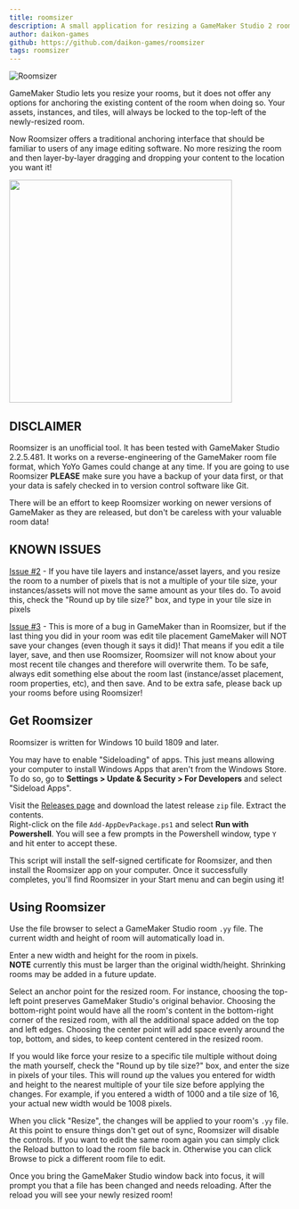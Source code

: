 ```yaml
---
title: roomsizer
description: A small application for resizing a GameMaker Studio 2 room with anchoring
author: daikon-games
github: https://github.com/daikon-games/roomsizer
tags: roomsizer
---
```

![Roomsizer](/brandmark.png)

GameMaker Studio lets you resize your rooms, but it does not offer any options for anchoring the existing content of the room when doing so. Your assets, instances, and tiles, will always be locked to the top-left of the newly-resized room.

Now Roomsizer offers a traditional anchoring interface that should be familiar to users of any image editing software. No more resizing the room and then layer-by-layer dragging and dropping your content to the location you want it!

<img src="/screenshot.png" height="400" />

## DISCLAIMER

Roomsizer is an unofficial tool. It has been tested with GameMaker Studio 2.2.5.481.
It works on a reverse-engineering of the GameMaker room file format, which YoYo Games could change at any time.
If you are going to use Roomsizer **PLEASE** make sure you have a backup of your data first, or that your data is safely checked in to version control software like Git.

There will be an effort to keep Roomsizer working on newer versions of GameMaker as they are released, but don't be careless with your valuable room data!

## KNOWN ISSUES
[Issue #2](https://github.com/daikon-games/roomsizer/issues/2) - If you have tile layers and instance/asset layers, and you resize the room to a number of pixels that is not a multiple of your tile size, your instances/assets will not move the same amount as your tiles do. To avoid this, check the "Round up by tile size?" box, and type in your tile size in pixels

[Issue #3](https://github.com/daikon-games/roomsizer/issues/3) - This is more of a bug in GameMaker than in Roomsizer, but if the last thing you did in your room was edit tile placement GameMaker will NOT save your changes (even though it says it did)! That means if you edit a tile layer, save, and then use Roomsizer, Roomsizer will not know about your most recent tile changes and therefore will overwrite them. To be safe, always edit something else about the room last (instance/asset placement, room properties, etc), and then save. And to be extra safe, please back up your rooms before using Roomsizer!

## Get Roomsizer
Roomsizer is written for Windows 10 build 1809 and later.

You may have to enable "Sideloading" of apps. This just means allowing your computer to install Windows Apps that aren't from the Windows Store.\
To do so, go to **Settings > Update & Security > For Developers** and select "Sideload Apps".

Visit the [Releases page](https://github.com/daikon-games/roomsizer/releases) and download the latest release `zip` file. Extract the contents.\
Right-click on the file `Add-AppDevPackage.ps1` and select **Run with Powershell**. You will see a few prompts in the Powershell window, type `Y` and hit enter to accept these.

This script will install the self-signed certificate for Roomsizer, and then install the Roomsizer app on your computer. Once it successfully completes, you'll find Roomsizer in your Start menu and can begin using it!

## Using Roomsizer

Use the file browser to select a GameMaker Studio room `.yy` file. The current width and height of room will automatically load in.

Enter a new width and height for the room in pixels. \
**NOTE** currently this must be larger than the original width/height. Shrinking rooms may be added in a future update.

Select an anchor point for the resized room. For instance, choosing the top-left point preserves GameMaker Studio's original behavior.
Choosing the bottom-right point would have all the room's content in the bottom-right corner of the resized room, with all the additional space added on the top and left edges.
Choosing the center point will add space evenly around the top, bottom, and sides, to keep content centered in the resized room.

If you would like force your resize to a specific tile multiple without doing the math yourself, check the "Round up by tile size?" box, and enter the size in pixels of your tiles.
This will round *up* the values you entered for width and height to the nearest multiple of your tile size before applying the changes. For example, if you entered a width of 1000 and a tile size of 16, your actual new width would be 1008 pixels.

When you click "Resize", the changes will be applied to your room's `.yy` file. At this point to ensure things don't get out of sync, Roomsizer will disable the controls. If you want to edit the same room again you can simply click the Reload button to load the room file back in. Otherwise you can click Browse to pick a different room file to edit.

Once you bring the GameMaker Studio window back into focus, it will prompt you that a file has been changed and needs reloading. After the reload you will see your newly resized room!

    